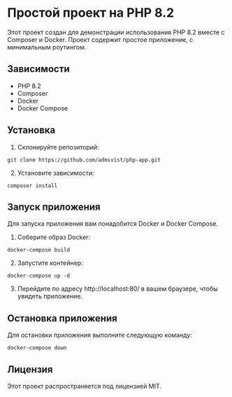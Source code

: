# Простой проект на PHP 8.2

Этот проект создан для демонстрации использования PHP 8.2 вместе с Composer и Docker. Проект содержит простое
приложение, с минимальным роутингом.

## Зависимости

* PHP 8.2
* Composer
* Docker
* Docker Compose

## Установка

1. Склонируйте репозиторий:

```
git clone https://github.com/admsvist/php-app.git
```

2. Установите зависимости:

```
composer install
```

## Запуск приложения

Для запуска приложения вам понадобится Docker и Docker Compose.

1. Соберите образ Docker:

```
docker-compose build
```

2. Запустите контейнер:

```
docker-compose up -d
```

3. Перейдите по адресу http://localhost:80/ в вашем браузере, чтобы увидеть приложение.

## Остановка приложения

Для остановки приложения выполните следующую команду:

```
docker-compose down
```

## Лицензия

Этот проект распространяется под лицензией MIT.